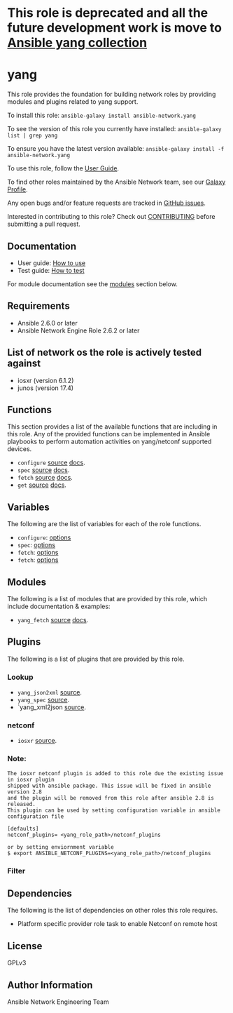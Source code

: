 # This role is deprecated and all the future development work is move to [Ansible yang collection](https://github.com/ansible-collections/community.yang)

# yang


This role provides the foundation for building network roles by providing
modules and plugins related to yang support.

To install this role: `ansible-galaxy install ansible-network.yang`

To see the version of this role you currently have installed: `ansible-galaxy list | grep yang`

To ensure you have the latest version available: `ansible-galaxy install -f ansible-network.yang`

To use this role, follow the [User Guide](https://github.com/ansible-network/yang/blob/devel/docs/user_guide/README.md).

To find other roles maintained by the Ansible Network team, see our [Galaxy Profile](https://galaxy.ansible.com/ansible-network/). 

Any open bugs and/or feature requests are tracked in [GitHub issues](https://github.com/ansible-network/yang/issues).

Interested in contributing to this role? Check out [CONTRIBUTING](https://github.com/ansible-network/yang/blob/devel/CONTRIBUTING.md) before submitting a pull request.

## Documentation

* User guide: [How to use](https://github.com/ansible-network/yang/blob/devel/docs/user_guide/README.md)
* Test guide: [How to test](https://github.com/ansible-network/yang/blob/devel/docs/tests/test_guide.md)

For module documentation see the [modules](#modules) section below.

## Requirements

* Ansible 2.6.0 or later
* Ansible Network Engine Role 2.6.2 or later

## List of network os the role is actively tested against
* iosxr (version 6.1.2)
* junos (version 17.4)

## Functions

This section provides a list of the available functions that are including in this role.
Any of the provided functions can be implemented in Ansible playbooks to perform automation activities
on yang/netconf supported devices.

* `configure` [source](https://github.com/ansible-network/yang/blob/devel/tasks/configure.yml) [docs](https://github.com/ansible-network/yang/blob/devel/docs/tasks/configure.md).
* `spec` [source](https://github.com/ansible-network/yang/blob/devel/tasks/spec.yml) [docs](https://github.com/ansible-network/yang/blob/devel/docs/tasks/spec.md).
* `fetch` [source](https://github.com/ansible-network/yang/blob/devel/tasks/fetch.yml) [docs](https://github.com/ansible-network/yang/blob/devel/docs/tasks/fetch.md).
* `get` [source](https://github.com/ansible-network/yang/blob/devel/tasks/get.yml) [docs](https://github.com/ansible-network/yang/blob/devel/docs/tasks/get.md).

## Variables

The following are the list of variables for each of the role functions.

* `configure`: [options](https://github.com/ansible-network/yang/blob/devel/meta/configure_options.yml)
* `spec`: [options](https://github.com/ansible-network/yang/blob/devel/meta/spec_options.yml)
* `fetch`: [options](https://github.com/ansible-network/yang/blob/devel/meta/fetch_options.yml)
* `fetch`: [options](https://github.com/ansible-network/yang/blob/devel/meta/get_options.yml)


## Modules

The following is a list of modules that are provided by this role, which include documentation & examples:

* `yang_fetch` [source](https://github.com/ansible-network/yang/blob/devel/action_plugins/yang_fetch.py) [docs](https://github.com/ansible-network/yang/blob/devel/library/yang_fetch.py).

## Plugins

The following is a list of plugins that are provided by this role.

### Lookup

* `yang_json2xml` [source](https://github.com/ansible-network/yang/blob/devel/lookup_plugins/yang_json2xml.py).
* `yang_spec` [source](https://github.com/ansible-network/yang/blob/devel/lookup_plugins/yang_spec.py).
* `yang_xml2json [source](https://github.com/ansible-network/yang/blob/devel/lookup_plugins/yang_xml2json.py).

### netconf

* `iosxr` [source](https://github.com/ansible-network/yang/blob/devel/netconf_plugins/iosxr.py).

### Note:
```
The iosxr netconf plugin is added to this role due the existing issue in iosxr plugin
shipped with ansible package. This issue will be fixed in ansible version 2.8
and the plugin will be removed from this role after ansible 2.8 is released.
This plugin can be used by setting configuration variable in ansible configuration file

[defaults]
netconf_plugins= <yang_role_path>/netconf_plugins

or by setting enviornment variable
$ export ANSIBLE_NETCONF_PLUGINS=<yang_role_path>/netconf_plugins
```
### Filter

## Dependencies

The following is the list of dependencies on other roles this role requires.
* Platform specific provider role task to enable Netconf on remote host

## License

GPLv3

## Author Information

Ansible Network Engineering Team
